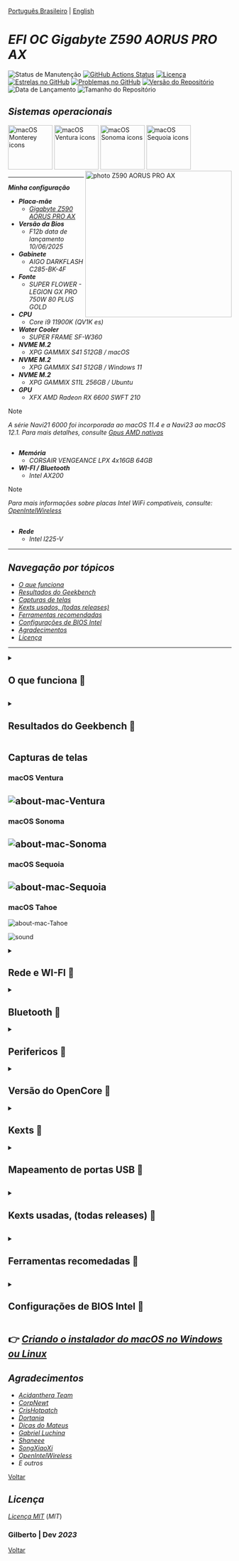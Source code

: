 [Português Brasileiro](https://github.com/Gilberto-Mascena/Z590-AORUS-PRO-AX/blob/main/README-pt_br.md) | [English](https://github.com/Gilberto-Mascena/Z590-AORUS-PRO-AX/blob/main/README.md)

# *EFI OC Gigabyte Z590 AORUS PRO AX*

![Status de Manutenção](https://img.shields.io/badge/Maintained-Yes-brightgreen?style=for-the-badge)
[![GitHub Actions Status](https://img.shields.io/github/actions/workflow/status/Gilberto-Mascena/Z590-AORUS-PRO-AX/build.yml?style=for-the-badge)](https://github.com/Gilberto-Mascena/Z590-AORUS-PRO-AX/actions)
[![Licença](https://img.shields.io/github/license/Gilberto-Mascena/Z590-AORUS-PRO-AX?style=for-the-badge)](https://github.com/Gilberto-Mascena/Z590-AORUS-PRO-AX/blob/main/LICENSE.md)
[![Estrelas no GitHub](https://img.shields.io/github/stars/Gilberto-Mascena/Z590-AORUS-PRO-AX?style=for-the-badge)](https://github.com/Gilberto-Mascena/Z590-AORUS-PRO-AX/stargazers)
[![Problemas no GitHub](https://img.shields.io/github/issues/Gilberto-Mascena/Z590-AORUS-PRO-AX?style=for-the-badge)](https://github.com/Gilberto-Mascena/Z590-AORUS-PRO-AX/issues)
[![Versão do Repositório](https://img.shields.io/github/v/release/Gilberto-Mascena/Z590-AORUS-PRO-AX?include_prereleases&style=for-the-badge)](https://github.com/Gilberto-Mascena/Z590-AORUS-PRO-AX/releases)
![Data de Lançamento](https://img.shields.io/github/release-date/Gilberto-Mascena/Z590-AORUS-PRO-AX?style=for-the-badge)
![Tamanho do Repositório](https://img.shields.io/github/repo-size/Gilberto-Mascena/Z590-AORUS-PRO-AX?style=for-the-badge)

##

## *Sistemas operacionais*

<div align="left">  
  <img width="100" src="./img/macos-monterey-icon.png" alt="macOS Monterey icons">  
  <img width="100" src="./img/macos-ventura-icon.png" alt="macOS Ventura icons">  
  <img width="100" src="./img/macos-sonoma-icon.png" alt="macOS Sonoma icons"> 
   <img width="100" src="./img/macos-sequoia-icon.png" alt="macOS Sequoia icons">
   <!--- <img width="90" src="./img/macos-tahoe-icon.png" alt="macOS Tahoe icons"> --->  
</div>

<div>
  <img align="right" src="./img/bannerp.png" alt="photo Z590 AORUS PRO AX" width="330">
</div>

---

_**Minha configuração**_

- _**Placa-mãe**_
    - <a href="https://www.gigabyte.com/br/Motherboard/Z590-AORUS-PRO-AX-rev-10#kf" target="_blank">*Gigabyte Z590 AORUS PRO AX*</a>
- _**Versão da Bios**_
    - *F12b data de lançamento 10/06/2025*
- _**Gabinete**_
  - *AIGO DARKFLASH C285-BK-4F*
- _**Fonte**_
  - *SUPER FLOWER - LEGION GX PRO 750W 80 PLUS GOLD*
- _**CPU**_
  - *Core i9 11900K (QV1K es)*
- _**Water Cooler**_
  - *SUPER FRAME SF-W360*
- _**NVME M.2**_
  - *XPG GAMMIX S41 512GB / macOS*
- _**NVME M.2**_
  - *XPG GAMMIX S41 512GB / Windows 11*
- _**NVME M.2**_
  - *XPG GAMMIX S11L 256GB / Ubuntu*
- _**GPU**_
  - *XFX AMD Radeon RX 6600 SWFT 210*
> [!NOTE]
> *A série Navi21 6000 foi incorporada ao macOS 11.4 e a Navi23 ao macOS 12.1. Para mais detalhes, consulte [Gpus AMD nativas](https://dortania.github.io/GPU-Buyers-Guide/modern-gpus/amd-gpu.html#native-amd-gpus)*

##

- _**Memória**_
  - *CORSAIR VENGEANCE LPX 4x16GB 64GB*
- _**WI-FI / Bluetooth**_
  - *Intel AX200*
> [!NOTE]
> _Para mais informações sobre placas Intel WiFi compatíveis, consulte: [OpenIntelWireless](https://openintelwireless.github.io/itlwm/Compat)_

##

- _**Rede**_
  - *Intel I225-V*  
---

<a name="ancora"></a>

## _Navegação por tópicos_

- [*O que funciona*](#ancora1)
- [*Resultados do Geekbench*](#ancora2)
- [*Capturas de telas*](#ancora3)
- [*Kexts usados, (todas releases)*](#ancora4)
- [*Ferramentas recomendadas*](#ancora5)
- [*Configurações de BIOS Intel*](#ancora6)
- [*Agradecimentos*](#ancora7)
- [*Licença* ](#ancora8)

---

<a id="ancora1"></a>

<details><summary><h2>O que funciona 👀</h2></summary>

- [x] *Som*
- [x] *Rede*
- [x] *WI-FI*
- [x] *Bluetooth*
- [x] *USB*
- [x] *Sleep*

[Voltar](#ancora)
</details>

<a id="ancora2"></a>

<details><summary><h2>Resultados do Geekbench 👀</h2></summary>

* _**CPU QV1K es**_
*Como é um processador de engenharia, requer uma chave de ativação [`Geekbench`](https://www.geekbench.com) para gerar os testes, não tenho!*

[Voltar](#ancora)
</details>

<a id="ancora3"></a>

## Capturas de telas

### macOS Ventura

![about-mac-Ventura](./img/about-Ventura.png)
---

### macOS Sonoma

![about-mac-Sonoma](./img/about-Sonoma.png)
---

### macOS Sequoia

![about-mac-Sequoia](./img/about-Sequoia.png)
---

### macOS Tahoe

![about-mac-Tahoe](./img/about-tahoe.png)

![sound](./img/sound.png)
</details>

<details><summary><h2>Rede e WI-FI 👀</h2></summary>

![network](./img/network-wifi.png)
</details>

<details><summary><h2>Bluetooth 👀</h2></summary>

![bluetooth](./img/bluetooth.png)
</details>

<details><summary><h2>Perifericos 👀</h2></summary>

![peripherals](./img/peripherals.png)
</details>

<details><summary><h2>Versão do OpenCore 👀</h2></summary>

![opencore-version](./img/opencore-version.png)
</details>

<details><summary><h2>Kexts 👀</h2></summary>

![kexts](./img/kexts.png)
</details>

<details><summary><h2>Mapeamento de portas USB 👀</h2></summary>

![usb-mapping](./img/USB-mapping.png)

[Voltar](#ancora)
</details>

<a id="ancora4"></a>
<details><summary><h2>Kexts usadas, (todas releases) 👀</h2></summary>

- *[`WhateverGreen.kext`](https://github.com/acidanthera/WhateverGreen)*
- *[`Lilu.kext`](https://github.com/acidanthera/Lilu)*
- *[`VirtualSMC`](https://github.com/acidanthera/VirtualSMC), somente: `VirtualSMC.kext`, `SMCProcessor.kext` e `SMCSuperIO.kext`*.
- *[`AppleInteli210Ethernet.kext`](https://github.com/luchina-gabriel/youtube-files/raw/main/AppleIntelI210Ethernet.kext.zip)*
- *[`AppleIGC.kext`](https://github.com/SongXiaoXi/AppleIGC) como opção, se sua internet se conectar, mas você não conseguir navegar, remova AppleInteli210Ethernet.kext e faça um OC Clean Snapshot, isso deve resolver seu problema de internet*
- *[`CpuTscSync.kext`](https://github.com/acidanthera/CpuTscSync)*
- *`USBMap.kext`*
- *[`AirportItlwm.kext`](https://github.com/OpenIntelWireless/itlwm/releases) use a versão correspondente ao macOS*
- *[`BluetoolFixup.kext`](https://github.com/acidanthera/BrcmPatchRAM/releases)*
- *[`IntelBluetoothFirmware.kext`](https://github.com/OpenIntelWireless/IntelBluetoothFirmware/releases)*
- *[`IntelBTPatcher.kext`](https://github.com/OpenIntelWireless/IntelBluetoothFirmware/releases)*

[Voltar](#ancora)
</details>

<a id="ancora5"></a>

<details><summary><h2>Ferramentas recomedadas 👀</h2></summary>

* _**Recomendação 1**_
  * *Use [`GenSMBIOS`](https://github.com/corpnewt/GenSMBIOS), para gerar novas seriais para seu SMBIOS a fim de evitar conflitos com iServices*
* _**Recomendação 2**_
  * *Use [`ProperTree`](https://github.com/corpnewt/ProperTree), para editar seu config.plist*
* _**Recomendação 3**_
  * *Use [`USBMap`](https://github.com/corpnewt/USBMap), para mapear suas portas USB, a partir do OC 0.9.3, elas podem ser mapeadas com XHCIPortLimit habilitado em config.plist + [`USBInjectAll`](https://github.com/Sniki/OS-X-USB-Inject-All/releases)*
* _**Recomendação 4**_
  * *Extraia seu DSDT do Windows.*
  * *Use [`SSDTTime`](https://github.com/corpnewt/SSDTTime), gere seus patches SSDT*
* _**Recomendação 5**_
  * *Use [`MaciASL`](https://github.com/acidanthera/MaciASL), para compilar seus patches de SSDT no Mac*
* _**Recomendação 6**_
  * *Use [`MountEFI`](https://github.com/corpnewt/MountEFI/blob/update/Mount%20EFI%20Automator%20Quick%20Action.zip), para montar EFI no macOS*

[Voltar](#ancora)
</details>

<a id="ancora6"></a>
<details><summary><h2>Configurações de BIOS Intel 👀</h2></summary>

- [*OpenCore Install Guide*](https://dortania.github.io/OpenCore-Install-Guide/config.plist/comet-lake.html#intel-bios-settings)

[Voltar](#ancora)
</details>

## 👉 [_Criando o instalador do macOS no Windows ou Linux_](https://github.com/Gilberto-Mascena/How-to-create-a-macOS-installer-without-a-Mac)

<a id="ancora7"></a>

## *Agradecimentos*

- [*Acidanthera Team*](https://github.com/acidanthera)
- [*CorpNewt*](https://github.com/corpnewt)
- [*CrisHotpatch*](https://t.me/crishotpatch)
- [*Dortania*](https://dortania.github.io/OpenCore-Install-Guide/config.plist/comet-lake.html#platforminfo)
- [*Dicas do Mateus*](https://www.youtube.com/c/DicasdoMateus)
- [*Gabriel Luchina*](https://www.youtube.com/c/gabrielluchina)
- [*Shaneee*](https://github.com/Shaneee/AppleIGB)
- [*SongXiaoXi*](https://github.com/SongXiaoXi/AppleIGC?tab=readme-ov-file)
- [*OpenIntelWireless*](https://github.com/OpenIntelWireless)
- *E outros*

[Voltar](#ancora)

<a id="ancora8"></a>

## *Licença* 

[*Licença MIT*](./LICENSE.md) (*MIT*)

### Gilberto | Dev _2023_

[Voltar](#ancora)
